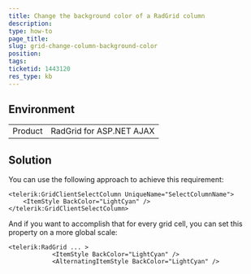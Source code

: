 ```yaml
---
title: Change the background color of a RadGrid column
description: 
type: how-to
page_title: 
slug: grid-change-column-background-color
position: 
tags: 
ticketid: 1443120
res_type: kb
---
```


## Environment
<table>
	<tbody>
		<tr>
			<td>Product</td>
			<td>RadGrid for ASP.NET AJAX</td>
		</tr>
	</tbody>
</table>


## Solution

You can use the following approach to achieve this requirement:
````ASP.NET
<telerik:GridClientSelectColumn UniqueName="SelectColumnName">
    <ItemStyle BackColor="LightCyan" />
</telerik:GridClientSelectColumn>
````
                    
And if you want to accomplish that for every grid cell, you can set this property on a more global scale:
````ASP.NET
<telerik:RadGrid ... >
            <ItemStyle BackColor="LightCyan" />
            <AlternatingItemStyle BackColor="LightCyan" />
````
